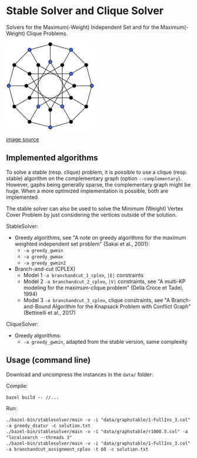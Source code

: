 # Stable Solver and Clique Solver

Solvers for the Maximum(-Weight) Independent Set and for the Maximum(-Weight) Clique Problems.

![knapsack](stable.png?raw=true "stable")

[image source](https://commons.wikimedia.org/wiki/File:Independent_set_graph.svg)

## Implemented algorithms

To solve a stable (resp. clique) problem, it is possible to use a clique (resp. stable) algorithm on the complementary graph (option `--complementary`). However, gaphs being generally sparse, the complementary graph might be huge. When a more optimized implementation is possible, both are implemented.

The stable solver can also be used to solve the Minimum (Weight) Vertex Cover Problem by just considering the vertices outside of the solution.

StableSolver:

* Greedy algorithms, see "A note on greedy algorithms for the maximum weighted independent set problem" (Sakai et al., 2001):
  * `-a greedy_gwmin`
  * `-a greedy_gwmax`
  * `-a greedy_gwmin2`
* Branch-and-cut (CPLEX)
  * Model 1  `-a branchandcut_1_cplex`, `|E|` constraints
  * Model 2  `-a branchandcut_2_cplex`, `|V|` constraints, see "A multi-KP modeling for the maximum-clique problem" (Della Croce et Tadei, 1994)
  * Model 3  `-a branchandcut_3_cplex`, clique constraints, see "A Branch-and-Bound Algorithm for the Knapsack Problem with Conflict Graph" (Bettinelli et al., 2017)

CliqueSolver:

* Greedy algorithms:
  * `-a greedy_gwmin`, adapted from the stable version, same complexity

## Usage (command line)

Download and uncompress the instances in the `data/` folder:


Compile:
```shell
bazel build -- //...
```

Run:
```shell
./bazel-bin/stablesolver/main -v -i "data/graphstable/1-FullIns_3.col" -a greedy_dsatur -c solution.txt
./bazel-bin/stablesolver/main -v -i "data/graphstable/r1000.5.col" -a "localsearch --threads 3"
./bazel-bin/stablesolver/main -v -i "data/graphstable/1-FullIns_3.col" -a branchandcut_assignment_cplex -t 60 -c solution.txt
```


